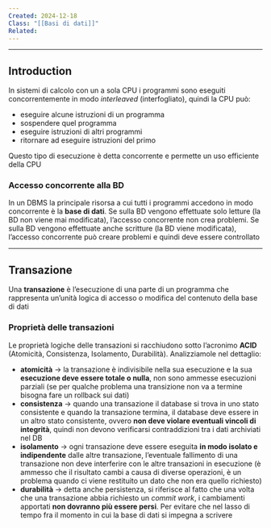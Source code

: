 ```yaml
---
Created: 2024-12-18
Class: "[[Basi di dati]]"
Related:
---
```

---
## Introduction
In sistemi di calcolo con un a sola CPU i programmi sono eseguiti concorrentemente in modo *interleaved* (interfogliato), quindi la CPU può:
- eseguire alcune istruzioni di un programma
- sospendere quel programma
- eseguire istruzioni di altri programmi
- ritornare ad eseguire istruzioni del primo

Questo tipo di esecuzione è detta concorrente e permette un uso efficiente della CPU

### Accesso concorrente alla BD
In un DBMS la principale risorsa a cui tutti i programmi accedono in modo concorrente è la **base di dati**. Se sulla BD vengono effettuate solo letture (la BD non viene mai modificata), l’accesso concorrente non crea problemi. Se sulla BD vengono effettuate anche scritture (la BD viene modificata), l’accesso concorrente può creare problemi e quindi deve essere controllato

---
## Transazione
Una **transazione** è l’esecuzione di una parte di un programma che rappresenta un’unità logica di accesso o modifica del contenuto della base di dati

### Proprietà delle transazioni
Le proprietà logiche delle transazioni si racchiudono sotto l’acronimo **ACID** (Atomicità, Consistenza, Isolamento, Durabilità). Analizziamole nel dettaglio:
- **atomicità** → la transazione è indivisibile nella sua esecuzione e la sua **esecuzione deve essere totale o nulla**, non sono ammesse esecuzioni parziali (se per qualche problema una transizione non va a termine bisogna fare un rollback sui dati)
- **consistenza** → quando una transazione il database si trova in uno stato consistente e quando la transazione termina, il database deve essere in un altro stato consistente, ovvero **non deve violare eventuali vincoli di integrità**, quindi non devono verificarsi contraddizioni tra i dati archiviati nel DB
- **isolamento** → ogni transazione deve essere eseguita **in modo isolato e indipendente** dalle altre transazione, l’eventuale fallimento di una transazione non deve interferire con le altre transazioni in esecuzione (è ammesso che il risultato cambi a causa di diverse operazioni, è un problema quando ci viene restituito un dato che non era quello richiesto)
- **durabilità** → detta anche persistenza, si riferisce al fatto che una volta che una transazione abbia richiesto un *commit work*, i cambiamenti apportati **non dovranno più essere persi**. Per evitare che nel lasso di tempo fra il momento in cui la base di dati si impegna a scrivere 